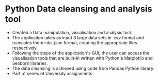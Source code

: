 # Python Data cleansing and analysis tool

* Created a Data manipulation, visualisation and analysis tool.
* The application takes as input 3 large data sets in .csv format and translates them into .json format, creating the appropriate files respectively.
* Following the steps of the application's GUI, the user can access the visualisation tools that are built-in written with Python's Matplotlib and Seaborn libraries. 
* The data cleansing is achieved using code from Pandas Python library.
* Part of series of University assignments.
